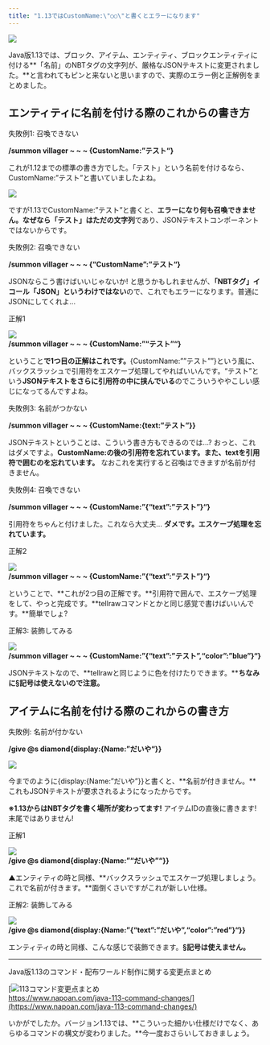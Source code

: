 ```yaml
---
title: "1.13ではCustomName:\"○○\"と書くとエラーになります"
---
```


![](https://cdn-ak.f.st-hatena.com/images/fotolife/s/sasigume/20210208/20210208090748.png)

Java版1.13では、ブロック、アイテム、エンティティ、ブロックエンティティに付ける**「名前」のNBTタグの文字列が、厳格なJSONテキストに変更されました。**と言われてもピンと来ないと思いますので、実際のエラー例と正解例をまとめました。

## エンティティに名前を付ける際のこれからの書き方

失敗例1: 召喚できない

**/summon villager ~ ~ ~ {CustomName:”テスト“}**

これが1.12までの標準の書き方でした。「テスト」という名前を付けるなら、CustomName:”テスト”と書いていましたよね。

![](https://cdn-ak.f.st-hatena.com/images/fotolife/s/sasigume/20210208/20210208104423.png)

ですが1.13でCustomName:”テスト”と書くと、**エラーになり何も召喚できません。**なぜなら**「テスト」はただの文字列**であり、JSONテキストコンポーネントではないからです。

失敗例2: 召喚できない

**/summon villager ~ ~ ~ {“CustomName”:”テスト“}**

JSONならこう書けばいいじゃないか! と思うかもしれませんが、**「NBTタグ」イコール「JSON」というわけではない**ので、これでもエラーになります。普通にJSONにしてくれよ…

正解1

![](https://cdn-ak.f.st-hatena.com/images/fotolife/s/sasigume/20210208/20210208094714.png)  
**/summon villager ~ ~ ~ {CustomName:”“テスト”“}**

ということ**で1つ目の正解はこれです。**{CustomName:””テスト””}という風に、バックスラッシュで引用符をエスケープ処理してやればいいんです。“テスト”という**JSONテキストをさらに引用符の中に挟んでいる**のでこういうややこしい感じになってるんですよね。

失敗例3: 名前がつかない

**/summon villager ~ ~ ~ {CustomName:{text:”テスト”}}**

JSONテキストということは、こういう書き方もできるのでは…? おっと、これはダメですよ。**CustomName:の後の引用符を忘れています。また、textを引用符で囲むのを忘れています。** なおこれを実行すると召喚はできますが名前が付きません。

失敗例4: 召喚できない

**/summon villager ~ ~ ~ {CustomName:”{“text”:”テスト”}“}**

引用符をちゃんと付けました。これなら大丈夫… **ダメです。エスケープ処理を忘れています。**

正解2

![](https://cdn-ak.f.st-hatena.com/images/fotolife/s/sasigume/20210208/20210208094714.png)  
**/summon villager ~ ~ ~ {CustomName:”{“text”:”テスト”}“}**

ということで、**これが2つ目の正解です。**引用符で囲んで、エスケープ処理をして、やっと完成です。**tellrawコマンドとかと同じ感覚で書けばいいんです。**簡単でしょ?

正解3: 装飾してみる

![](https://cdn-ak.f.st-hatena.com/images/fotolife/s/sasigume/20210208/20210208102649.png)  
**/summon villager ~ ~ ~ {CustomName:”{“text”:”テスト”,“color”:”blue”}“}**

JSONテキストなので、**tellrawと同じように色を付けたりできます。****ちなみに§記号は使えないので注意。**

## アイテムに名前を付ける際のこれからの書き方

失敗例: 名前が付かない

**/give @s diamond{display:{Name:”だいや“}}**

![](https://cdn-ak.f.st-hatena.com/images/fotolife/s/sasigume/20210208/20210208094706.png)

今までのように{display:{Name:”だいや”}}と書くと、**名前が付きません。**これもJSONテキストが要求されるようになったからです。

**※1.13からはNBTタグを書く場所が変わってます!** アイテムIDの直後に書きます! 末尾ではありません!

正解1

![](https://cdn-ak.f.st-hatena.com/images/fotolife/s/sasigume/20210208/20210208094712.png)  
**/give @s diamond{display:{Name:”“だいや”“}}**

▲エンティティの時と同様、**バックスラッシュでエスケープ処理しましょう。これで名前が付きます。**面倒くさいですがこれが新しい仕様。

正解2: 装飾してみる

![](https://cdn-ak.f.st-hatena.com/images/fotolife/s/sasigume/20210208/20210208094709.png)  
**/give @s diamond{display:{Name:”{“text”:”だいや”,“color”:”red”}“}}**

エンティティの時と同様、こんな感じで装飾できます。**§記号は使えません。**

---

Java版1.13のコマンド・配布ワールド制作に関する変更点まとめ

[![113コマンド変更点まとめ](https://cdn-ak.f.st-hatena.com/images/fotolife/s/sasigume/20210208/20210208104542.png)  
https://www.napoan.com/java-113-command-changes/](https://www.napoan.com/java-113-command-changes/)

いかがでしたか。バージョン1.13では、**こういった細かい仕様だけでなく、あらゆるコマンドの構文が変わりました。**今一度おさらいしておきましょう。
